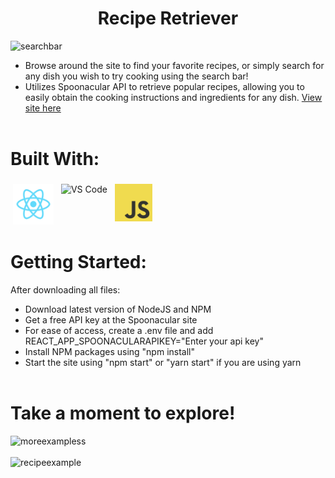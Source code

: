 <h1 align="center"> Recipe Retriever </h1>

![searchbar](https://user-images.githubusercontent.com/83842735/181342764-567f9452-1ca3-40cb-9617-2247b06b0ccf.png)
- Browse around the site to find your favorite recipes, or simply search for any dish you wish to try cooking using the search bar!
- Utilizes Spoonacular API to retrieve popular recipes, allowing you to easily obtain the cooking instructions and ingredients for any dish.
[View site here](https://shaunfoo560.github.io/Recipe-Retriever/)
<br></br>

# Built With:
<p>
<img src="https://raw.githubusercontent.com/github/explore/80688e429a7d4ef2fca1e82350fe8e3517d3494d/topics/react/react.png" alt="VS Code" height="65" style="vertical-align:top; margin:4px">
<img src="https://spoonacular.com/images/spoonacular-logo-b.svg" alt="VS Code" height="60" style="vertical-align:top; margin:4px">
<img src="https://raw.githubusercontent.com/github/explore/80688e429a7d4ef2fca1e82350fe8e3517d3494d/topics/javascript/javascript.png" alt="VS Code" height="60" style="vertical-align:top; margin:4px">
</p>

# Getting Started:
After downloading all files:
- Download latest version of NodeJS and NPM
- Get a free API key at the Spoonacular site
- For ease of access, create a .env file and add REACT_APP_SPOONACULARAPIKEY="Enter your api key"
- Install NPM packages using "npm install"
- Start the site using "npm start" or "yarn start" if you are using yarn
<br></br>

# Take a moment to explore!
![moreexampless](https://user-images.githubusercontent.com/83842735/181348869-a83e09e9-9eb0-4776-a7aa-857dadb49cac.png)
<br></br>
![recipeexample](https://user-images.githubusercontent.com/83842735/181342802-3edbb346-573b-4265-b28d-5ddac8a74c90.png)
